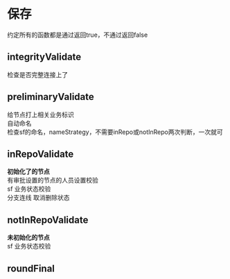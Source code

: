 # 保存
约定所有的函数都是通过返回true，不通过返回false

## integrityValidate
检查是否完整连接上了

## preliminaryValidate
给节点打上相关业务标识  
自动命名  
检查sf的命名，nameStrategy，不需要inRepo或notInRepo两次判断，一次就可

## inRepoValidate
**初始化了的节点**  
有审批设置的节点的人员设置校验  
sf 业务状态校验  
分支连线 取消删除状态
## notInRepoValidate
**未初始化的节点**  
sf 业务状态校验  
## roundFinal